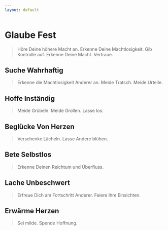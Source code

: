 ```yaml
---
layout: default
---
```


# Glaube Fest
> Höre Deine höhere Macht an. Erkenne Deine Machtlosigkeit. Gib Kontrolle auf. Erkenne Deine Macht. Vertraue.

## Suche Wahrhaftig
> Erkenne die Machtlosigkeit Anderer an. Meide Tratsch. Meide Urteile.

## Hoffe Inständig
> Meide Grübeln. Meide Grollen. Lasse los.

## Beglücke Von Herzen
> Verschenke Lächeln. Lasse Andere blühen. 

## Bete Selbstlos
> Erkenne Deinen Reichtum und Überfluss. 

## Lache Unbeschwert
> Erfreue Dich am Fortschritt Anderer. Feiere Ihre Einsichten.

## Erwärme Herzen
> Sei milde. Spende Hoffnung.

